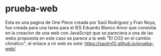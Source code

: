 # prueba-web
Esta es una pagina de One Piece creada por Saúl Rodriguez y Fran Noya, fue creada para una tarea para el IES Eduardo Blanco Amor que consistia en la creacion de una web con JavaScript que se pareciera a una de las webs propuesta en este caso se parece a la web "El CO2 en el cambio climático", el enlace a mi web es este: https://saulrn12.github.io/prueba-web/
